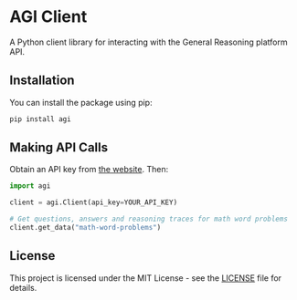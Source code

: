 # AGI Client

A Python client library for interacting with the General Reasoning platform API.

## Installation

You can install the package using pip:

```bash
pip install agi
```

## Making API Calls

Obtain an API key from [the website](https://gr.inc). Then:

```python
import agi

client = agi.Client(api_key=YOUR_API_KEY)

# Get questions, answers and reasoning traces for math word problems
client.get_data("math-word-problems")
```

## License

This project is licensed under the MIT License - see the [LICENSE](LICENSE) file for details.
